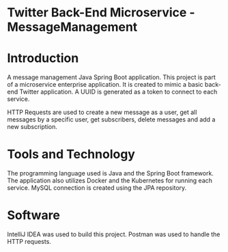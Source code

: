 # Twitter Back-End Microservice - MessageManagement

# Introduction
A message management Java Spring Boot application. This project is part of a microservice enterprise application. It is created to mimic a basic back-end Twitter application. A UUID is generated as a token to connect to each service. 

HTTP Requests are used to create a new message as a user, get all messages by a specific user, get subscribers, delete messages and add a new subscription.

# Tools and Technology
The programming language used is Java and the Spring Boot framework. The application also utilizes Docker and the Kubernetes for running each service. MySQL connection is created using the JPA repository. 

# Software
IntelliJ IDEA was used to build this project. Postman was used to handle the HTTP requests. 
